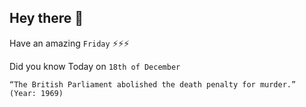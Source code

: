 ## Hey there 👋
Have an amazing `Friday` ⚡⚡⚡

Did you know Today on `18th of December`
```
“The British Parliament abolished the death penalty for murder.” (Year: 1969)
```
